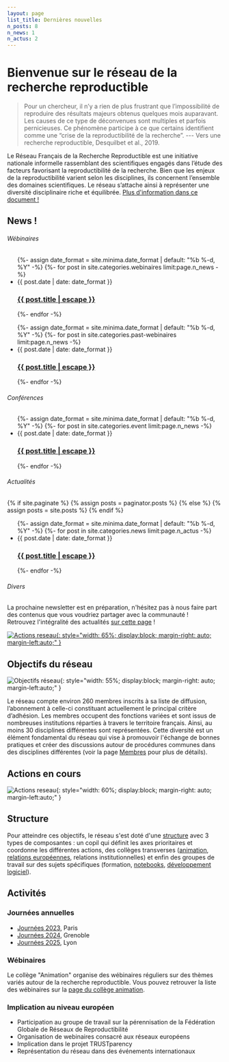 ```yaml
---
layout: page
list_title: Dernières nouvelles
n_posts: 8
n_news: 1
n_actus: 2
---
```


# Bienvenue sur le réseau de la recherche reproductible

> Pour un chercheur, il n’y a rien de plus frustrant que l’impossibilité de reproduire des résultats majeurs obtenus quelques mois auparavant. Les causes de ce type de déconvenues sont multiples et parfois pernicieuses. Ce phénomène participe à ce que certains identifient comme une “crise de la reproductibilité de la recherche”. --- Vers une recherche reproductible, Desquilbet et al., 2019.

<!--
![Actions reseau](../assets/images/banniere_web.png){: style="width: 50%; display:block; margin-right: auto; margin-left:auto;" }
-->
Le Réseau Français de la Recherche Reproductible est une initiative nationale informelle rassemblant des scientifiques engagés dans l’étude des facteurs favorisant la reproductibilité de la recherche. Bien que les enjeux de la reproductibilité varient selon les disciplines, ils concernent l’ensemble des domaines scientifiques. Le réseau s’attache ainsi à représenter une diversité disciplinaire riche et équilibrée.
[Plus d'information dans ce document !](assets/pdfs/presentation.pdf)

## News !

<div class="news">
<h6>  Wébinaires </h6>
  <ul class="post-list">
   {%- assign date_format = site.minima.date_format | default: "%b %-d, %Y" -%}
     {%- for post in site.categories.webinaires limit:page.n_news -%}
      <li>
        <span class="post-meta">{{ post.date | date: date_format }}</span>
        <h3>
          <a class="post-link" href="{{ post.url | relative_url }}">
            {{ post.title | escape }}
          </a>
        </h3>
      </li>
   {%- endfor -%}
  </ul>
  <ul class="post-list">
   {%- assign date_format = site.minima.date_format | default: "%b %-d, %Y" -%}
     {%- for post in site.categories.past-webinaires limit:page.n_news -%}
      <li>
        <span class="post-meta">{{ post.date | date: date_format }}</span>
        <h3>
          <a class="post-link" href="{{ post.url | relative_url }}">
            {{ post.title | escape }}
          </a>
        </h3>
      </li>
   {%- endfor -%}
  </ul>


<h6>Conférences </h6>
<ul class="post-list">
 {%- assign date_format = site.minima.date_format | default: "%b %-d, %Y" -%}
   {%- for post in site.categories.event limit:page.n_news -%}
    <li>
      <span class="post-meta">{{ post.date | date: date_format }}</span>
      <h3>
        <a class="post-link" href="{{ post.url | relative_url }}">
          {{ post.title | escape }}
        </a>
      </h3>
    </li>
 {%- endfor -%}
</ul>

<h6>Actualités</h6>

{% if site.paginate %}
  {% assign posts = paginator.posts %}
{% else %}
  {% assign posts = site.posts %}
{% endif %}

<ul class="post-list">
 {%- assign date_format = site.minima.date_format | default: "%b %-d, %Y" -%}
   {%- for post in site.categories.news limit:page.n_actus -%}
    <li>
      <span class="post-meta">{{ post.date | date: date_format }}</span>
      <h3>
        <a class="post-link" href="{{ post.url | relative_url }}">
          {{ post.title | escape }}
        </a>
      </h3>
    </li>
 {%- endfor -%}
</ul>

<h6>Divers</h6>
La prochaine newsletter est en préparation, n'hésitez pas à nous faire part des contenus que vous voudriez partager avec la communauté !

<div class="news2"> Retrouvez l'intégralité des actualités <a href="{{activities | relative_url}}/activities/">sur cette page</a> !</div>
</div>


<a href="https://groupes.renater.fr/sympa/info/recherche-reproductible" target="_blank">![Actions reseau](../assets/images/Contacts.png){: style="width: 65%; display:block; margin-right: auto; margin-left:auto;" }</a>







## Objectifs du réseau

![Objectifs réseau](../assets/images/objectifs_recherche-repro-fr.png){: style="width: 55%; display:block; margin-right: auto; margin-left:auto;" }

Le réseau compte environ 260 membres inscrits à sa liste de diffusion, l’abonnement à celle-ci constituant actuellement le principal critère d’adhésion. Les membres occupent des fonctions variées et sont issus de nombreuses institutions réparties à travers le territoire français. Ainsi, au moins 30 disciplines différentes sont représentées. Cette diversité est un élément fondamental du réseau qui vise à promouvoir l'échange de bonnes pratiques et créer des discussions autour de procédures communes dans des disciplines différentes (voir la page [Membres](/community/) pour plus de détails).

## Actions en cours

![Actions reseau](../assets/images/activites_recherche-repro.png){: style="width: 60%; display:block; margin-right: auto; margin-left:auto;" }

## Structure

Pour atteindre ces objectifs, le réseau s'est doté d'une [structure](/steering/) avec 3 types de composantes : un copil qui définit les axes prioritaires et coordonne les différentes actions, des collèges transverses ([animation](/colleges/c_anim), [relations européennes](/colleges/c_europe), relations institutionnelles) et enfin des groupes de travail sur des sujets spécifiques (formation, [notebooks](https://gt-notebook.gitpages.huma-num.fr/site_quarto/), [développement logiciel](/gtravail/gt_logiciel)).


## Activités

### Journées annuelles

  * [Journées 2023](/rr-days/), Paris
  * [Journées 2024](/rr-days-2024/), Grenoble
  * [Journées 2025](https://jrfrr-2025.sciencesconf.org/), Lyon

### Wébinaires

Le collège "Animation" organise des wébinaires réguliers sur des thèmes variés autour de la recherche reproductible. Vous pouvez retrouver la liste des wébinaires sur la [page du collège animation](/colleges/c_anim).


### Implication au niveau européen
* Participation au groupe de travail sur la pérennisation de la Fédération Globale de Réseaux de Reproductibilité
* Organisation de webinaires consacré aux réseaux européens
* Implication dans le projet TRUSTparency
* Représentation du réseau dans des événements internationaux
